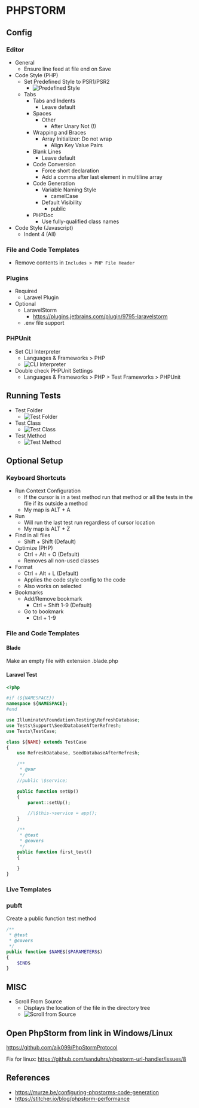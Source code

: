 # PHPSTORM

## Config

### Editor
* General
   * Ensure line feed at file end on Save
* Code Style (PHP)
   * Set Predefined Style to PSR1/PSR2
      * ![Predefined Style](https://github.com/cca-bheath/code-style/blob/master/img/predefined-style.png)
   * Tabs
      * Tabs and Indents
        * Leave default
      * Spaces
        * Other
           * After Unary Not (!)
      * Wrapping and Braces
        * Array Initializer: Do not wrap
           * Align Key Value Pairs
     * Blank Lines
       * Leave default
     * Code Conversion
       * Force short declaration
       * Add a comma after last element in multiline array
     * Code Generation
       * Variable Naming Style
         * camelCase
       * Default Visibility
         * public
     * PHPDoc
        * Use fully-qualified class names
* Code Style (Javascript)
   * Indent 4 (All)

### File and Code Templates
* Remove contents in `Includes > PHP File Header`

### Plugins
* Required
  * Laravel Plugin
* Optional
  * LaravelStorm
    * https://plugins.jetbrains.com/plugin/9795-laravelstorm
  * .env file support

### PHPUnit
* Set CLI Interpreter
   * Languages & Frameworks > PHP
   * ![CLI Interpreter](https://github.com/cca-bheath/code-style/blob/master/img/cli-interpreter.png)
* Double check PHPUnit Settings
   * Languages & Frameworks > PHP > Test Frameworks > PHPUnit


## Running Tests
* Test Folder
    * ![Test Folder](https://github.com/cca-bheath/code-style/blob/master/img/test-folder.png)
* Test Class
    * ![Test Class](https://github.com/cca-bheath/code-style/blob/master/img/test-class.png)
* Test Method
    * ![Test Method](https://github.com/cca-bheath/code-style/blob/master/img/test-method.png)

## Optional Setup

### Keyboard Shortcuts
* Run Context Configuration
  * If the cursor is in a test method run that method or all the tests in the file if its outside a method
  * My map is ALT + A
* Run
  * Will run the last test run regardless of cursor location
  * My map is ALT + Z
* Find in all files
  * Shift + Shift (Default)
* Optimize (PHP)
  * Ctrl + Alt + O (Default)
  * Removes all non-used classes
* Format
  * Ctrl + Alt + L (Default)
  * Applies the code style config to the code
  * Also works on selected
* Bookmarks
  * Add/Remove bookmark
     * Ctrl + Shift 1-9 (Default) 
  * Go to bookmark
     * Ctrl + 1-9
### File and Code Templates

#### Blade
Make an empty file with extension .blade.php

#### Laravel Test

```php
<?php

#if (${NAMESPACE})
namespace ${NAMESPACE};
#end

use Illuminate\Foundation\Testing\RefreshDatabase;
use Tests\Support\SeedDatabaseAfterRefresh;
use Tests\TestCase;

class ${NAME} extends TestCase
{
    use RefreshDatabase, SeedDatabaseAfterRefresh;

    /**
     * @var
     */
    //public \$service;

    public function setUp()
    {
        parent::setUp();

        //\$this->service = app();
    }

    /**
     * @test
     * @covers 
     */
    public function first_test()
    {
        
    }
}
```

### Live Templates

### pubft
Create a public function test method

```php
/** 
 * @test
 * @covers 
 */
public function $NAME$($PARAMETERS$)
{
    $END$
}

```

## MISC
* Scroll From Source
   * Displays the location of the file in the directory tree
   * ![Scroll from Source](https://github.com/cca-bheath/code-style/blob/master/img/scroll-from-source.png)

## Open PhpStorm from link in Windows/Linux

https://github.com/aik099/PhpStormProtocol

Fix for linux:
https://github.com/sanduhrs/phpstorm-url-handler/issues/8

## References

* https://murze.be/configuring-phpstorms-code-generation
* https://stitcher.io/blog/phpstorm-performance
